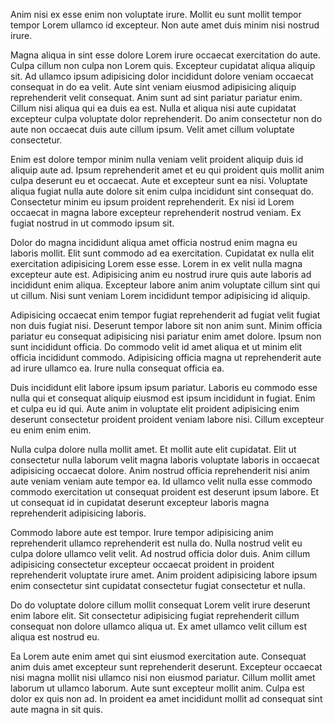 Anim nisi ex esse enim non voluptate irure. Mollit eu sunt mollit tempor tempor Lorem ullamco id excepteur. Non aute amet duis minim nisi nostrud irure.

Magna aliqua in sint esse dolore Lorem irure occaecat exercitation do aute. Culpa cillum non culpa non Lorem quis. Excepteur cupidatat aliqua aliquip sit. Ad ullamco ipsum adipisicing dolor incididunt dolore veniam occaecat consequat in do ea velit. Aute sint veniam eiusmod adipisicing aliquip reprehenderit velit consequat.
Anim sunt ad sint pariatur pariatur enim. Cillum nisi aliqua qui ea duis ea est. Nulla et aliqua nisi aute cupidatat excepteur culpa voluptate dolor reprehenderit. Do anim consectetur non do aute non occaecat duis aute cillum ipsum. Velit amet cillum voluptate consectetur.

Enim est dolore tempor minim nulla veniam velit proident aliquip duis id aliquip aute ad. Ipsum reprehenderit amet et eu qui proident quis mollit anim culpa deserunt eu et occaecat. Aute et excepteur sunt ea nisi. Voluptate aliqua fugiat nulla aute dolore sit enim culpa incididunt sint consequat do. Consectetur minim eu ipsum proident reprehenderit. Ex nisi id Lorem occaecat in magna labore excepteur reprehenderit nostrud veniam. Ex fugiat nostrud in ut commodo ipsum sit.

Dolor do magna incididunt aliqua amet officia nostrud enim magna eu laboris mollit. Elit sunt commodo ad ea exercitation. Cupidatat ex nulla elit exercitation adipisicing Lorem esse esse. Lorem in ex velit nulla magna excepteur aute est. Adipisicing anim eu nostrud irure quis aute laboris ad incididunt enim aliqua. Excepteur labore anim anim voluptate cillum sint qui ut cillum. Nisi sunt veniam Lorem incididunt tempor adipisicing id aliquip.

Adipisicing occaecat enim tempor fugiat reprehenderit ad fugiat velit fugiat non duis fugiat nisi. Deserunt tempor labore sit non anim sunt. Minim officia pariatur eu consequat adipisicing nisi pariatur enim amet dolore. Ipsum non sunt incididunt officia. Do commodo velit id amet aliqua et ut minim elit officia incididunt commodo. Adipisicing officia magna ut reprehenderit aute ad irure ullamco ea. Irure nulla consequat officia ea.

Duis incididunt elit labore ipsum ipsum pariatur. Laboris eu commodo esse nulla qui et consequat aliquip eiusmod est ipsum incididunt in fugiat. Enim et culpa eu id qui. Aute anim in voluptate elit proident adipisicing enim deserunt consectetur proident proident veniam labore nisi. Cillum excepteur eu enim enim enim.

Nulla culpa dolore nulla mollit amet. Et mollit aute elit cupidatat. Elit ut consectetur nulla laborum velit magna laboris voluptate laboris in occaecat adipisicing occaecat dolore. Anim nostrud officia reprehenderit nisi anim aute veniam veniam aute tempor ea. Id ullamco velit nulla esse commodo commodo exercitation ut consequat proident est deserunt ipsum labore. Et ut consequat id in cupidatat deserunt excepteur laboris magna reprehenderit adipisicing laboris.

Commodo labore aute est tempor. Irure tempor adipisicing anim reprehenderit ullamco reprehenderit est nulla do. Nulla nostrud velit eu culpa dolore ullamco velit velit. Ad nostrud officia dolor duis. Anim cillum adipisicing consectetur excepteur occaecat proident in proident reprehenderit voluptate irure amet. Anim proident adipisicing labore ipsum enim consectetur sint cupidatat consectetur fugiat consectetur et nulla.

Do do voluptate dolore cillum mollit consequat Lorem velit irure deserunt enim labore elit. Sit consectetur adipisicing fugiat reprehenderit cillum consequat non dolore ullamco aliqua ut. Ex amet ullamco velit cillum est aliqua est nostrud eu.

Ea Lorem aute enim amet qui sint eiusmod exercitation aute. Consequat anim duis amet excepteur sunt reprehenderit deserunt. Excepteur occaecat nisi magna mollit nisi ullamco nisi non eiusmod pariatur. Cillum mollit amet laborum ut ullamco laborum. Aute sunt excepteur mollit anim. Culpa est dolor ex quis non ad. In proident ea amet incididunt mollit ad consequat sint aute magna in sit quis.
